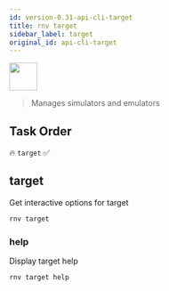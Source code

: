 ```yaml
---
id: version-0.31-api-cli-target
title: rnv target
sidebar_label: target
original_id: api-cli-target
---
```


<img src="https://renative.org/img/ic_cli.png" width=50 height=50 />

> Manages simulators and emulators

## Task Order

🔥 `target` ✅

## target

Get interactive options for target

```bash
rnv target
```

### help

Display target help

```bash
rnv target help
```

